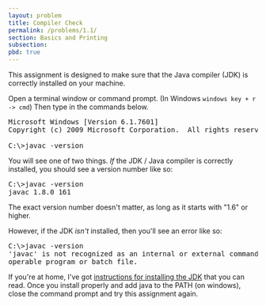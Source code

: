 ```yaml
---
layout: problem
title: Compiler Check
permalink: /problems/1.1/
section: Basics and Printing
subsection:
pbd: true
---
```

<p>This assignment is designed to make sure that the Java compiler
(JDK) is correctly installed on your machine.</p>

Open a terminal window or command prompt. (In Windows `windows key + r -> cmd`)
Then type in the commands below.

<pre class="terminal">
Microsoft Windows [Version 6.1.7601]
Copyright (c) 2009 Microsoft Corporation.  All rights reserved.

C:\&gt;<kbd>javac -version</kbd>
</pre>

<p>You will see one of two things. <em>If</em> the JDK / Java compiler
is correctly installed, you should see a version number like so:</p>

<pre class="terminal">
C:\&gt;<kbd>javac -version</kbd>
javac 1.8.0_161
</pre>

<p>The exact version number doesn't matter, as long as it starts with "1.6" or higher.</p>

<p>However, if the JDK <em>isn't</em> installed, then you'll see an error like so:</p>

<pre class="terminal">
C:\&gt;<kbd>javac -version</kbd>
'javac' is not recognized as an internal or external command,
operable program or batch file.
</pre>

<p>If you're at home, I've got <a href="/problems/00/">instructions
for installing the JDK</a> that you can read. Once you install properly 
and add java to the PATH (on windows), close the command prompt and try 
this assignment again.</p>

